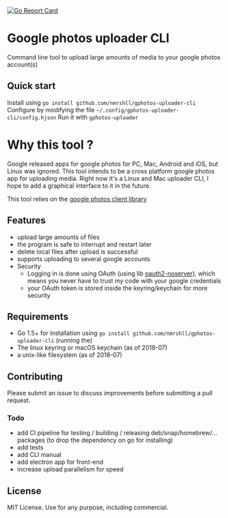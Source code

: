 [![Go Report Card](https://goreportcard.com/badge/github.com/nmrshll/gphotos-uploader-cli)](https://goreportcard.com/report/github.com/nmrshll/gphotos-uploader-cli)

# Google photos uploader CLI
Command line tool to upload large amounts of media to your google photos account(s)

## Quick start
Install using `go install github.com/nmrshll/gphotos-uploader-cli`
Configure by modifying the file `~/.config/gphotos-uploader-cli/config.hjson`
Run it with `gphotos-uploader`

# Why this tool ?
Google released apps for google photos for PC, Mac, Android and iOS, but Linux was ignored.
This tool intends to be a cross platform google photos app for uploading media.
Right now it's a Linux and Mac uploader CLI, I hope to add a graphical interface to it in the future.

This tool relies on the [google photos client library](github.com/nmrshll/google-photos-api-client-go)


## Features
- upload large amounts of files
- the program is safe to interrupt and restart later
- delete local files after upload is successful
- supports uploading to several google accounts
- Security
    - Logging in is done using OAuth (using lib [oauth2-noserver](github.com/nmrshll/oauth2ns)), which means you never have to trust my code with your google credentials
    - your OAuth token is stored inside the keyring/keychain for more security

## Requirements
- Go 1.5+ for installation using `go install github.com/nmrshll/gphotos-uploader-cli` (running the)
- The linux keyring or macOS keychain (as of 2018-07)
- a unix-like filesystem (as of 2018-07)

## Contributing
Please submit an issue to discuss improvements before submitting a pull request.

### Todo
- add CI pipeline for testing / building / releasing deb/snap/homebrew/... packages (to drop the dependency on go for installing)
- add tests
- add CLI manual
- add electron app for front-end
- increase upload parallelism for speed


## License
MIT License. Use for any purpose, including commercial.
